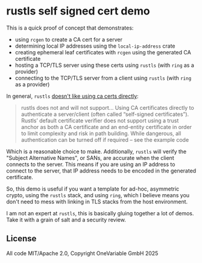 # rustls self signed cert demo

This is a quick proof of concept that demonstrates:

* using `rcgen` to create a CA cert for a server
* determining local IP addresses using the `local-ip-address` crate
* creating ephemeral leaf certificates with `rcgen` using the generated CA certificate
* hosting a TCP/TLS server using these certs using `rustls` (with `ring` as a provider)
* connecting to the TCP/TLS server from a client using `rustls` (with `ring` as a provider)

In general, `rustls` [doesn't like using ca certs directly]:

> rustls does not and will not support... Using CA certificates directly to authenticate a
> server/client (often called “self-signed certificates”). Rustls’ default certificate
> verifier does not support using a trust anchor as both a CA certificate and an end-entity
> certificate in order to limit complexity and risk in path building. While dangerous,
> all authentication can be turned off if required – see the example code

[doesn't like using ca certs directly]: https://docs.rs/rustls/latest/rustls/manual/_04_features/index.html#non-features

Which is a reasonable choice to make. Additionally, `rustls` will verify the "Subject
Alternative Names", or SANs, are accurate when the client connects to the server. This
means if you are using an IP address to connect to the server, that IP address needs to
be encoded in the generated certificate.

So, this demo is useful if you want a template for ad-hoc, asymmetric crypto, using the
`rustls` stack, and using `ring`, which I believe means you don't need to mess with
linking in TLS stacks from the host environment.

I am not an expert at `rustls`, this is basically gluing together a lot of demos. Take it
with a grain of salt and a security review.

## License

All code MIT/Apache 2.0, Copyright OneVariable GmbH 2025
